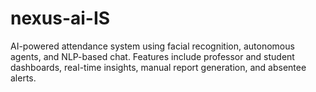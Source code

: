 # nexus-ai-IS
AI-powered attendance system using facial recognition, autonomous agents, and NLP-based chat. Features include professor and student dashboards, real-time insights, manual report generation, and absentee alerts.
